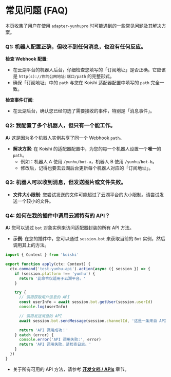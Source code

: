 # 常见问题 (FAQ)

本页收集了用户在使用 `adapter-yunhupro` 时可能遇到的一些常见问题及其解决方案。

### Q1: 机器人配置正确，但收不到任何消息，也没有任何反应。

**检查 Webhook 配置**:
*   在云湖平台的机器人后台，仔细检查您填写的「订阅地址」是否正确。它应该是 `http(s)://你的公网地址:端口/path` 的完整形式。
*   确保「订阅地址」中的 `path` 与您在 Koishi 适配器配置中填写的 `path` 完全一致。

**检查事件订阅**:
*   在云湖后台，确认您已经勾选了需要接收的事件，特别是「消息事件」。

### Q2: 我配置了多个机器人，但只有一个能工作。

**A:** 这是因为多个机器人实例共享了同一个 Webhook `path`。

*   **解决方案**: 在 Koishi 的适配器配置中，为您的每一个机器人设置一个**唯一**的 `path`。
    *   例如：机器人 A 使用 `/yunhu/bot-a`，机器人 B 使用 `/yunhu/bot-b`。
    *   修改后，记得也要去云湖后台更新每个机器人对应的「订阅地址」。

### Q3: 机器人可以收到消息，但发送图片或文件失败。

*   **文件大小限制**: 您尝试发送的文件可能超过了云湖平台的大小限制。请尝试发送一个较小的文件。

### Q4: 如何在我的插件中调用云湖特有的 API？

**A:** 您可以通过 `bot` 对象实例来访问适配器封装的所有 API 方法。

*   **示例**: 在您的插件中，您可以通过 `session.bot` 来获取当前的 `Bot` 实例，然后调用其上的方法。

```typescript
import { Context } from 'koishi'

export function apply(ctx: Context) {
  ctx.command('test-yunhu-api').action(async ({ session }) => {
    if (session.platform !== 'yunhu') {
      return '此命令仅适用于云湖平台。'
    }

    try {
      // 调用获取用户信息的 API
      const userInfo = await session.bot.getUser(session.userId)
      console.log(userInfo)

      // 调用发送消息的 API
      await session.bot.sendMessage(session.channelId, '这是一条来自 API 调用的消息。')

      return 'API 调用成功！'
    } catch (error) {
      console.error('API 调用失败:', error)
      return 'API 调用失败，请检查日志。'
    }
  })
}
```

*   关于所有可用的 API 方法，请参考 [**开发文档 / APIs**](./../dev/apis.md) 章节。
